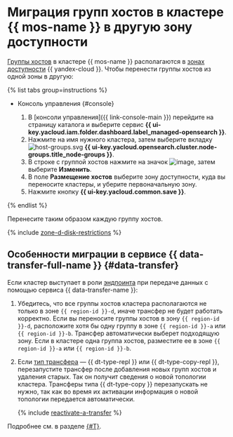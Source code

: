 # Миграция групп хостов в кластере {{ mos-name }} в другую зону доступности


[Группы хостов](../concepts/host-groups.md) в кластере {{ mos-name }} располагаются в [зонах доступности](../../overview/concepts/geo-scope.md) {{ yandex-cloud }}. Чтобы перенести группы хостов из одной зоны в другую:

{% list tabs group=instructions %}

- Консоль управления {#console}

   1. В [консоли управления]({{ link-console-main }}) перейдите на страницу каталога и выберите сервис **{{ ui-key.yacloud.iam.folder.dashboard.label_managed-opensearch }}**.
   1. Нажмите на имя нужного кластера, затем выберите вкладку ![host-groups.svg](../../_assets/console-icons/copy-transparent.svg) **{{ ui-key.yacloud.opensearch.cluster.node-groups.title_node-groups }}**.
   1. В строке с группой хостов нажмите на значок ![image](../../_assets/console-icons/ellipsis.svg), затем выберите **Изменить**.
   1. В поле **Размещение хостов** выберите зону доступности, куда вы переносите кластеры, и уберите первоначальную зону.
   1. Нажмите кнопку **{{ ui-key.yacloud.common.save }}**.

{% endlist %}

Перенесите таким образом каждую группу хостов.

{% include [zone-d-disk-restrictions](../../_includes/mdb/ru-central1-d-local-ssd.md) %}

## Особенности миграции в сервисе {{ data-transfer-full-name }} {#data-transfer}

Если кластер выступает в роли [эндпоинта](../../data-transfer/concepts/index.md#endpoint) при передаче данных с помощью сервиса {{ data-transfer-name }}:

1. Убедитесь, что все группы хостов кластера располагаются не только в зоне `{{ region-id }}-d`, иначе трансфер не будет работать корректно. Если вы переносите группы хостов в зону `{{ region-id }}-d`, расположите хотя бы одну группу в зоне `{{ region-id }}-a` или `{{ region-id }}-b`. Трансфер автоматически выберет подходящую зону. Если в кластере одна группа хостов, разместите ее в зоне `{{ region-id }}-a` или `{{ region-id }}-b`.

1. Если [тип трансфера](../../data-transfer/concepts/transfer-lifecycle.md#transfer-types) — {{ dt-type-repl }} или {{ dt-type-copy-repl }}, перезапустите трансфер после добавления новых групп хостов и удаления старых. Так он получит сведения о новой топологии кластера. Трансферы типа {{ dt-type-copy }} перезапускать не нужно, так как во время их активации информация о новой топологии передается автоматически.

   {% include [reactivate-a-transfer](../../_includes/data-transfer/reactivate-a-transfer.md) %}

Подробнее см. в разделе [{#T}](../../data-transfer/operations/endpoint/migration-to-an-availability-zone.md).
